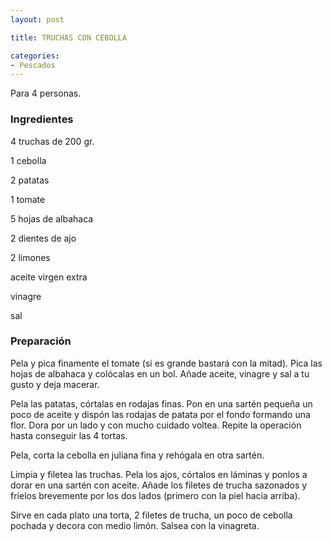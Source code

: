 ```yaml
---
layout: post

title: TRUCHAS CON CEBOLLA

categories:
- Pescados
---
```

Para 4 personas.

<h3>Ingredientes</h3>

4 truchas de 200 gr.

1 cebolla

2 patatas

1 tomate

5 hojas de albahaca

2 dientes de ajo

2 limones

aceite virgen extra

vinagre

sal

<h3>Preparación</h3>

Pela y pica finamente el tomate (si es grande bastará con la mitad). Pica las hojas de albahaca y colócalas en un bol. Añade aceite, vinagre y sal a tu gusto y deja macerar.

Pela las patatas, córtalas en rodajas finas. Pon en una sartén pequeña un poco de aceite y dispón las rodajas de patata por el fondo formando una flor. Dora por un lado y con mucho cuidado voltea. Repite la operación hasta conseguir las 4 tortas.

Pela, corta la cebolla en juliana fina y rehógala en otra sartén.

Limpia y filetea las truchas. Pela los ajos, córtalos en láminas y ponlos a dorar en una sartén con aceite. Añade los filetes de trucha sazonados y fríelos brevemente por los dos lados (primero con la piel hacia arriba).

Sirve en cada plato una torta, 2 filetes de trucha, un poco de cebolla pochada y decora con medio limón. Salsea con la vinagreta.

